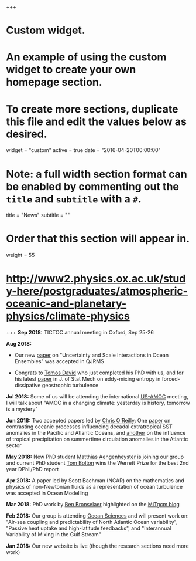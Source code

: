+++
# Custom widget.
# An example of using the custom widget to create your own homepage section.
# To create more sections, duplicate this file and edit the values below as desired.
widget = "custom"
active = true
date = "2016-04-20T00:00:00"

# Note: a full width section format can be enabled by commenting out the `title` and `subtitle` with a `#`.
title = "News"
subtitle = ""

# Order that this section will appear in.
weight = 55

# http://www2.physics.ox.ac.uk/study-here/postgraduates/atmospheric-oceanic-and-planetary-physics/climate-physics

+++
**Sep 2018:** TICTOC annual meeting in Oxford, Sep 25-26 

**Aug 2018:**

- Our new [paper](https://laurezanna.github.io/files/pdf/zanna-al-revised-july1-2018.pdf) on "Uncertainty and Scale Interactions in Ocean Ensembles" was accepted in QJRMS

- Congrats to [Tomos David](https://www2.physics.ox.ac.uk/contacts/people/david) who just completed his PhD with us, and for his latest [paper](http://iopscience.iop.org/article/10.1088/1742-5468/aad19a/meta) in J. of Stat Mech on eddy-mixing entropy in forced-dissipative geostrophic turbulence

**Jul 2018:** Some of us will be attending the international [US-AMOC](https://usclivar.org/meetings/2018-amoc-rapid-meeting) meeting, I will talk about "AMOC in a changing climate: yesterday is history, tomorrow is a mystery"  

**Jun 2018:** Two accepted papers led by [Chris O'Reilly](https://sites.google.com/site/christopherhorkesley/): One [paper](https://agupubs.onlinelibrary.wiley.com/doi/abs/10.1029/2018GL079077) on contrasting oceanic processes influencing decadal extratropical SST anomalies in the Pacific and Atlantic Oceans, and [another](https://journals.ametsoc.org/doi/abs/10.1175/JCLI-D-17-0451.1) on the influence of tropical precipitation on summertime circulation anomalies in the Atlantic sector

**May 2018:** New PhD student [Matthias Aengenheyster](https://www.environmental-research.ox.ac.uk/students/matthias-aengenheyster/) is joining our group and current PhD student [Tom Bolton](https://www.environmental-research.ox.ac.uk/students/tom-bolton/) wins the Werrett Prize for the best 2nd year DPhil/PhD report

**Apr 2018:** A paper led by Scott Bachman (NCAR) on the mathematics and physics of non-Newtonian fluids as a representation of ocean turbulence was accepted in Ocean Modelling

**Mar 2018:** PhD work by [Ben Bronselaer](https://bronselaer.wordpress.com/) highlighted on the [MITgcm blog](http://mitgcm.org/2018/03/08/exploring-the-southern-ocean-pco2-wind-stress-connection/)

**Feb 2018:** Our group is attending [Ocean Sciences](https://osm.AGU.org/2018/) and will present work on: "Air-sea coupling and predictability of North Atlantic Ocean variability",  "Passive heat uptake and high-latitude feedbacks", and "Interannual Variability of Mixing in the Gulf Stream"

**Jan 2018:** Our new website is live (though the research sections need more work) 



